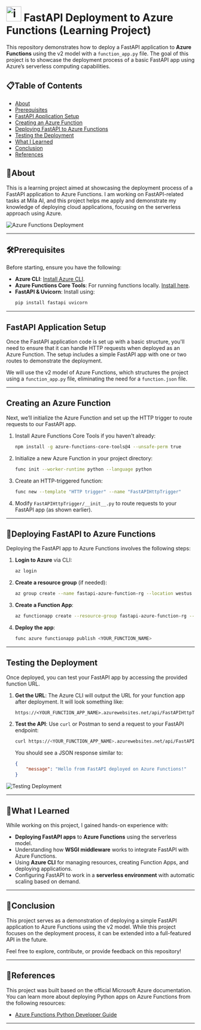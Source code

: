 # <img src="https://github.com/user-attachments/assets/c707f0af-cb44-492e-8ba8-d23046dec6c9" alt="image" width="40" height="40"/> FastAPI Deployment to Azure Functions (Learning Project)

This repository demonstrates how to deploy a FastAPI application to **Azure Functions** using the v2 model with a `function_app.py` file. The goal of this project is to showcase the deployment process of a basic FastAPI app using Azure’s serverless computing capabilities.

## 📋Table of Contents
- [About](#about)
- [Prerequisites](#prerequisites)
- [FastAPI Application Setup](#fastapi-application-setup)
- [Creating an Azure Function](#creating-an-azure-function)
- [Deploying FastAPI to Azure Functions](#deploying-fastapi-to-azure-functions)
- [Testing the Deployment](#testing-the-deployment)
- [What I Learned](#what-i-learned)
- [Conclusion](#conclusion)
- [References](#references)

## 🌟About

This is a learning project aimed at showcasing the deployment process of a FastAPI application to Azure Functions. I am working on FastAPI-related tasks at Mila AI, and this project helps me apply and demonstrate my knowledge of deploying cloud applications, focusing on the serverless approach using Azure.

![Azure Functions Deployment](<ADD_YOUR_IMAGE_URL_HERE>)

---

## 🛠Prerequisites

Before starting, ensure you have the following:
- **Azure CLI**: [Install Azure CLI](https://docs.microsoft.com/en-us/cli/azure/install-azure-cli).
- **Azure Functions Core Tools**: For running functions locally. [Install here](https://docs.microsoft.com/en-us/azure/azure-functions/functions-run-local).
- **FastAPI & Uvicorn**: Install using:
    ```bash
    pip install fastapi uvicorn
    ```

---

## FastAPI Application Setup

Once the FastAPI application code is set up with a basic structure, you'll need to ensure that it can handle HTTP requests when deployed as an Azure Function. The setup includes a simple FastAPI app with one or two routes to demonstrate the deployment.

We will use the v2 model of Azure Functions, which structures the project using a `function_app.py` file, eliminating the need for a `function.json` file.

---

## Creating an Azure Function

Next, we’ll initialize the Azure Function and set up the HTTP trigger to route requests to our FastAPI app.

1. Install Azure Functions Core Tools if you haven't already:
    ```bash
    npm install -g azure-functions-core-tools@4 --unsafe-perm true
    ```

2. Initialize a new Azure Function in your project directory:
    ```bash
    func init --worker-runtime python --language python
    ```

3. Create an HTTP-triggered function:
    ```bash
    func new --template "HTTP trigger" --name "FastAPIHttpTrigger"
    ```

4. Modify `FastAPIHttpTrigger/__init__.py` to route requests to your FastAPI app (as shown earlier).

---

## 🚀Deploying FastAPI to Azure Functions

Deploying the FastAPI app to Azure Functions involves the following steps:

1. **Login to Azure** via CLI:
    ```bash
    az login
    ```

2. **Create a resource group** (if needed):
    ```bash
    az group create --name fastapi-azure-function-rg --location westus
    ```

3. **Create a Function App**:
    ```bash
    az functionapp create --resource-group fastapi-azure-function-rg --consumption-plan-location westus --runtime python --functions-version 4 --name <YOUR_FUNCTION_NAME> --storage-account <YOUR_STORAGE_ACCOUNT_NAME>
    ```

4. **Deploy the app**:
    ```bash
    func azure functionapp publish <YOUR_FUNCTION_NAME>
    ```

---

## Testing the Deployment

Once deployed, you can test your FastAPI app by accessing the provided function URL.

1. **Get the URL**:
   The Azure CLI will output the URL for your function app after deployment. It will look something like:
   ```
   https://<YOUR_FUNCTION_APP_NAME>.azurewebsites.net/api/FastAPIHttpTrigger
   ```

2. **Test the API**:
   Use `curl` or Postman to send a request to your FastAPI endpoint:
   ```bash
   curl https://<YOUR_FUNCTION_APP_NAME>.azurewebsites.net/api/FastAPIHttpTrigger
   ```

   You should see a JSON response similar to:
   ```json
   {
       "message": "Hello from FastAPI deployed on Azure Functions!"
   }
   ```

![Testing Deployment](<ADD_YOUR_IMAGE_URL_HERE>)

---

## 🧠What I Learned

While working on this project, I gained hands-on experience with:
- **Deploying FastAPI apps** to **Azure Functions** using the serverless model.
- Understanding how **WSGI middleware** works to integrate FastAPI with Azure Functions.
- Using **Azure CLI** for managing resources, creating Function Apps, and deploying applications.
- Configuring FastAPI to work in a **serverless environment** with automatic scaling based on demand.

---

## 🎯Conclusion

This project serves as a demonstration of deploying a simple FastAPI application to Azure Functions using the v2 model. While this project focuses on the deployment process, it can be extended into a full-featured API in the future.

Feel free to explore, contribute, or provide feedback on this repository!

---

## 🔗References

This project was built based on the official Microsoft Azure documentation. You can learn more about deploying Python apps on Azure Functions from the following resources:
- [Azure Functions Python Developer Guide](https://docs.microsoft.com/en-us/azure/azure-functions/functions-reference-python)

---

